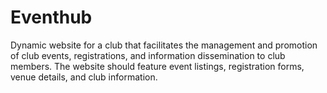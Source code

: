 # Eventhub
Dynamic website for a club that facilitates the management and promotion of club events, registrations, and information dissemination to club members. The website should feature event listings, registration forms, venue details, and club information.
